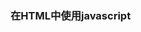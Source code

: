 ### 在HTML中使用javascript
#### <script> 标签
> 在Html文档中引入javascript是基于<script>标签的

#### 外部文件和内部嵌入
> javascript脚本程序单独一个文件，在html中通过script标签的src属性设置js文件路径

    <!DOCTYPE html>
    <html>
        <head>
            <title>HTML</title>
            <script type="text/javascript" src="index.js"></script>
        </head>
    <body>

    </body>
    </html>
    
> 在html的script标签中的javascript的脚本程序

    <!DOCTYPE html>
    <html>
        <head>
            <title>HTML</title>
        </head>
    <body>

    </body>
    <script type="text/javascript">
        var text = "hello world";
        document.write(text)
    </script>
    </html>
    
#### script标签的位置
> 位于<head>中， 此时在html dom元素被浏览器渲染之前，首先加载执行javascript程序

> 位于body 标签之后, 此时会首先渲染body，遇到script，则停止渲染dom，进行js的加载执行，完成之后继续DOM渲染

这就是浏览器加载网页的时候对js文件加载的特性--阻塞加载
